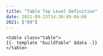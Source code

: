 ```yaml
---
title: "Table Top Level Definition"
date: 2021-09-23T14:30:09-04:00
2021: ["09"]
---
```

```go-html-template
<table class="table">
{{- template "buildTable" $data -}}
</table>
```
